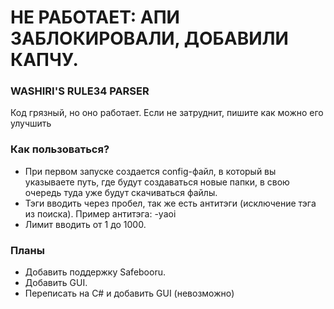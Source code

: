 
# НЕ РАБОТАЕТ: АПИ ЗАБЛОКИРОВАЛИ, ДОБАВИЛИ КАПЧУ.










### WASHIRI'S RULE34 PARSER
Код грязный, но оно работает. Если не затруднит, пишите как можно его улучшить

### Как пользоваться?
- При первом запуске создается config-файл, в который вы указываете путь, где будут создаваться новые папки, в свою очередь туда уже будут скачиваться файлы.
- Тэги вводить через пробел, так же есть антитэги (исключение тэга из поиска). Пример антитэга: -yaoi
- Лимит вводить от 1 до 1000.

### Планы
- Добавить поддержку Safebooru. 
- Добавить GUI.
- Переписать на C# и добавить GUI (невозможно)
